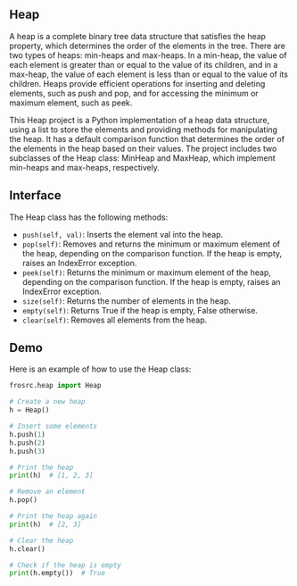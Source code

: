 ## Heap

A heap is a complete binary tree data structure that satisfies the heap property, which determines the order of the elements in the tree. There are two types of heaps: min-heaps and max-heaps. In a min-heap, the value of each element is greater than or equal to the value of its children, and in a max-heap, the value of each element is less than or equal to the value of its children. Heaps provide efficient operations for inserting and deleting elements, such as push and pop, and for accessing the minimum or maximum element, such as peek.

This Heap project is a Python implementation of a heap data structure, using a list to store the elements and providing methods for manipulating the heap. It has a default comparison function that determines the order of the elements in the heap based on their values. The project includes two subclasses of the Heap class: MinHeap and MaxHeap, which implement min-heaps and max-heaps, respectively.

## Interface

The Heap class has the following methods:

* `push(self, val)`: Inserts the element val into the heap.
* `pop(self)`: Removes and returns the minimum or maximum element of the heap, depending on the comparison function. If the heap is empty, raises an IndexError exception.
* `peek(self)`: Returns the minimum or maximum element of the heap, depending on the comparison function. If the heap is empty, raises an IndexError exception.
* `size(self)`: Returns the number of elements in the heap.
* `empty(self)`: Returns True if the heap is empty, False otherwise.
* `clear(self)`: Removes all elements from the heap.

## Demo

Here is an example of how to use the Heap class:

```python
frosrc.heap import Heap

# Create a new heap
h = Heap()

# Insert some elements
h.push(1)
h.push(2)
h.push(3)

# Print the heap
print(h)  # [1, 2, 3]

# Remove an element
h.pop()

# Print the heap again
print(h)  # [2, 3]

# Clear the heap
h.clear()

# Check if the heap is empty
print(h.empty())  # True
```
